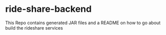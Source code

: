 # ride-share-backend
This Repo contains generated JAR files and a README on how to go about build the rideshare services
